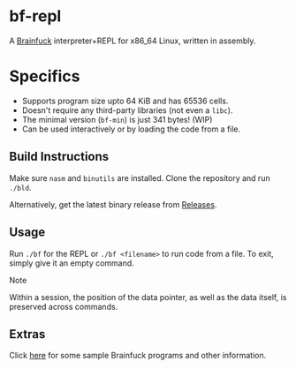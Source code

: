 # bf-repl
A [Brainfuck](https://en.m.wikipedia.org/wiki/Brainfuck) interpreter+REPL for x86_64 Linux, written in assembly.

# Specifics
* Supports program size upto 64 KiB and has 65536 cells.
* Doesn't require any third-party libraries (not even a `libc`).
* The minimal version (`bf-min`) is just 341 bytes! (WIP)
* Can be used interactively or by loading the code from a file.

## Build Instructions

Make sure `nasm` and `binutils` are installed. Clone the repository and run `./bld`.

Alternatively, get the latest binary release from [Releases](huh).

## Usage

Run `./bf` for the REPL or `./bf <filename>` to run code from a file. To exit, simply give it an empty command.
> [!NOTE]
> Within a session, the position of the data pointer, as well as the data itself, is preserved across commands.

## Extras

Click [here](http://brainfuck.org) for some sample Brainfuck programs and other information.
